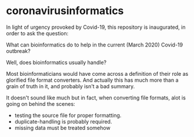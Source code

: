 # coronavirusinformatics

In light of urgency provoked by Covid-19, this repository is inaugurated, in order to ask the question:

What can bioinformatics do to help in the current (March 2020) Covid-19 outbreak?

Well, does bioinformatics usually handle?

Most bioinformaticians would have come across a definition of their role as glorified file format converters. And actually
this has much more than a grain of truth in it, and probably isn't a bad summary.

It doesn't sound like much but in fact, when converting file formats, alot is going on behind the scenes:

* testing the source file for proper formatting.
* duplicate-handling is probably required.
* missing data must be treated somehow

